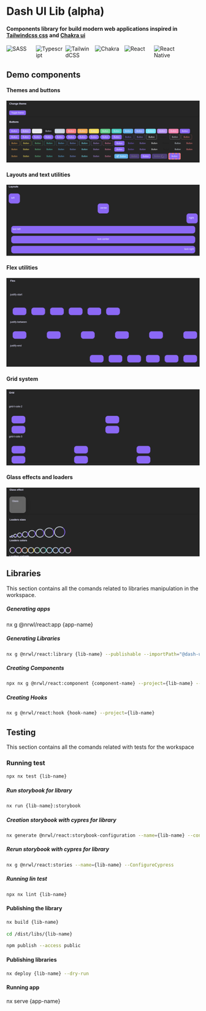 # Dash UI Lib (alpha)

#### Components library for build modern web applications inspired in [Tailwindcss css](https://tailwindcss.com/) and [Chakra ui](https://chakra-ui.com/)

<div style="display: flex; gap: .5em;">

<img style="width: 5em;" title="SASS" src="https://img.shields.io/badge/Sass-CC6699?style=for-the-badge&logo=sass&logoColor=white">

<img style="width: 5em;" title="Typescript" src="https://img.shields.io/badge/TypeScript-007ACC?style=for-the-badge&logo=typescript&logoColor=white">

<img style="width: 5em;" title="TailwindCSS" src="https://img.shields.io/badge/Tailwind_CSS-38B2AC?style=for-the-badge&logo=tailwind-css&logoColor=white">

<img style="width: 5em;" title="Chakra" src="https://img.shields.io/badge/chakra-%234ED1C5.svg?style=for-the-badge&logo=chakraui&logoColor=white">

<img style="width: 5em;" title="React" src="https://img.shields.io/badge/React-20232A?style=for-the-badge&logo=react&logoColor=61DAFB">

<img style="width: 5em;" title="React Native" src="https://img.shields.io/badge/React_Native-20232A?style=for-the-badge&logo=react&logoColor=61DAFB">

</div>

## Demo components

#### Themes and buttons

![Dash UI](https://github.com/DashReact/dash-ui/blob/main/media/demo/themes-btns.png?raw=true)

#### Layouts and text utilities

![Dash UI](https://github.com/DashReact/dash-ui/blob/main/media/demo/layouts-text.png?raw=true)

#### Flex utilities

![Dash UI](https://github.com/DashReact/dash-ui/blob/main/media/demo/flex.png?raw=true)

#### Grid system

![Dash UI](https://github.com/DashReact/dash-ui/blob/main/media/demo/grid.png?raw=true)

#### Glass effects and loaders

![Dash UI](https://github.com/DashReact/dash-ui/blob/main/media/demo/glass-loaders.png?raw=true)

## Libraries

This section contains all the comands related to libraries manipulation in the workspace.

##### Generating apps

nx g @nrwl/react:app {app-name}

##### Generating Libraries

```bash
nx g @nrwl/react:library {lib-name} --publishable --importPath="@dash-ui-lib/{lib-name}" --tags="components,ts,dash-ui,react,react-native,js"
```

##### Creating Components

```bash
npx nx g @nrwl/react:component {component-name} --project={lib-name} --export
```

##### Creating Hooks

```bash
nx g @nrwl/react:hook {hook-name} --project={lib-name}
```

## Testing

This section contains all the comands related with tests for the workspace

### Running test

```bash
npx nx test {lib-name}
```

##### Run storybook for library

```bash
nx run {lib-name}:storybook
```

##### Creation storybook with cypres for library

```bash
nx generate @nrwl/react:storybook-configuration --name={lib-name} --configureCypress --tsConfiguration=true
```

##### Rerun storybook with cypres for library

```bash
nx g @nrwl/react:stories --name={lib-name} --ConfigureCypress
```

##### Running lin test

```bash
npx nx lint {lib-name}
```

#### Publishing the library

```bash
nx build {lib-name}
```

```bash
cd /dist/libs/{lib-name}
```

```bash
npm publish --access public
```

#### Publishing libraries

```bash
nx deploy {lib-name} --dry-run
```

#### Running app

nx serve {app-name}
